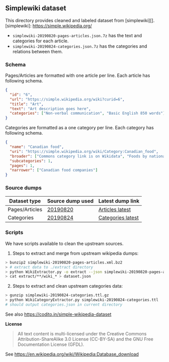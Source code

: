 ## Simplewiki dataset
This directory provides cleaned and labeled dataset from [simplewiki][].
[simplewiki]: https://simple.wikipedia.org/

* `simplewiki-20190820-pages-articles.json.7z` has the text and categories for each article.
* `simplewiki-20190824-categories.json.7z` has the categories and relations between them.

### Schema

Pages/Articles are formatted with one article per line. Each article has
following schema.
```json
{
  "id": "6",
  "url": "https://simple.wikipedia.org/wiki?curid=6",
  "title": "Art",
  "text": "Art description goes here",
  "categories": ["Non-verbal communication", "Basic English 850 words"]
}
```
Categories are formatted as a one category per line. Each category has following
schema.
```json
{
  "name": "Canadian food",
  "uri": "https://simple.wikipedia.org/wiki/Category:Canadian_food",
  "broader": ["Commons category link is on Wikidata", "Foods by nationality", "Canada"],
  "subcategories": 1, 
  "pages": 1,
  "narrower": ["Canadian food companies"]
}
```

### Source dumps

| Dataset type   | Source dump used | Latest dump link      |
|----------------|------------------|-----------------------|
| Pages/Articles | [20190820][]     | [Articles latest][]   |
| Categories     | [20190824][]     | [Categories latest][] |

[20190820]: https://dumps.wikimedia.org/simplewiki/20190820/simplewiki-20190820-pages-articles.xml.bz2
[20190824]: https://dumps.wikimedia.org/other/categoriesrdf/20190824/simplewiki-20190824-categories.ttl.gz

[Articles latest]: https://dumps.wikimedia.org/simplewiki/
[Categories latest]: https://dumps.wikimedia.org/other/categoriesrdf/latest

### Scripts
We have scripts available to clean the upstream sources.

1. Steps to extract and merge from upstream wikipedia dumps:
```bash
> bunzip2 simplewiki-20190820-pages-articles.xml.bz2
> # extract data to ./extract directory
> python WikiExtractor.py -o extract --json simplewiki-20190820-pages-articles.xml -q
> cat extract/**/wiki_* > dataset.json
```

2. Steps to extract and clean upstream categories data:
```bash
> gunzip simplewiki-20190824-categories.ttl.gz
> python WikiCategoryExtractor.py simplewiki-20190824-categories.ttl
# should output categories.json in current directory
```

See also https://codito.in/simple-wikipedia-dataset

**License**
> All text content is multi-licensed under the Creative Commons
> Attribution-ShareAlike 3.0 License (CC-BY-SA) and the GNU Free Documentation
> License (GFDL).

See https://en.wikipedia.org/wiki/Wikipedia:Database_download
